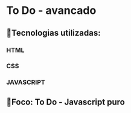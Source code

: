 # To Do - avancado

## 📌Tecnologias utilizadas:
### HTML
### CSS
### JAVASCRIPT

## 📌Foco: To Do - Javascript puro
